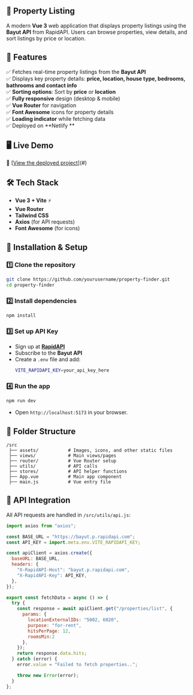 ## 📌 **Property Listing**  
A modern **Vue 3** web application that displays property listings using the **Bayut API** from RapidAPI. Users can browse properties, view details, and sort listings by price or location.

## 🚀 **Features**
✅ Fetches real-time property listings from the **Bayut API**  
✅ Displays key property details: **price, location, house type, bedrooms, bathrooms and contact info**  
✅ **Sorting options**: Sort by **price** or **location**  
✅ **Fully responsive** design (desktop & mobile)  
✅ **Vue Router** for navigation  
✅ **Font Awesome** icons for property details  
✅ **Loading indicator** while fetching data  
✅ Deployed on **Netlify **  

## 🖥️ **Live Demo**
🔗 [[View the deployed project](https://property-listing-bayut.netlify.app/)](#) 

## 🛠️ **Tech Stack**
- **Vue 3 + Vite** ⚡
- **Vue Router**
- **Tailwind CSS**
- **Axios** (for API requests)
- **Font Awesome** (for icons)

## 🔧 **Installation & Setup**
### 1️⃣ **Clone the repository**
```sh
git clone https://github.com/yourusername/property-finder.git
cd property-finder
```

### 2️⃣ **Install dependencies**
```sh
npm install
```

### 3️⃣ **Set up API Key**
- Sign up at **[RapidAPI](https://rapidapi.com/)**
- Subscribe to the **Bayut API**  
- Create a `.env` file and add:
  ```sh
  VITE_RAPIDAPI_KEY=your_api_key_here
  ```

### 4️⃣ **Run the app**
```sh
npm run dev
```
- Open `http://localhost:5173` in your browser.


## 📌 **Folder Structure**
```
/src
 ├── assets/           # Images, icons, and other static files
 ├── views/            # Main views/pages
 ├── router/           # Vue Router setup
 ├── utils/            # API calls
 ├── stores/           # API helper functions
 ├── App.vue           # Main app component
 ├── main.js           # Vue entry file
```

## 🔄 **API Integration**
All API requests are handled in `/src/utils/api.js`:
```js
import axios from "axios";

const BASE_URL = "https://bayut.p.rapidapi.com";
const API_KEY = import.meta.env.VITE_RAPIDAPI_KEY;

const apiClient = axios.create({
  baseURL: BASE_URL,
  headers: {
    "X-RapidAPI-Host": "bayut.p.rapidapi.com",
    "X-RapidAPI-Key": API_KEY,
  },
});

export const fetchData = async () => {
  try {
    const response = await apiClient.get("/properties/list", {
      params: {
        locationExternalIDs: "5002, 6020",
        purpose: "for-rent",
        hitsPerPage: 12,
        roomsMin:2
      },
    });
    return response.data.hits;
  } catch (error) {
    error.value = "Failed to fetch properties..";

    throw new Error(error);
  }
};
```
